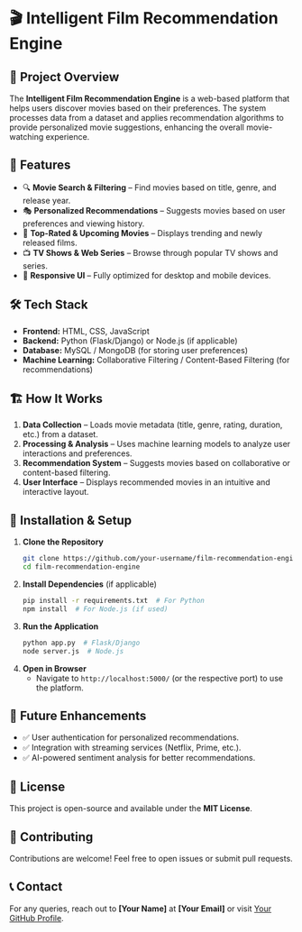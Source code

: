 # 🎬 Intelligent Film Recommendation Engine

## 📌 Project Overview
The **Intelligent Film Recommendation Engine** is a web-based platform that helps users discover movies based on their preferences. The system processes data from a dataset and applies recommendation algorithms to provide personalized movie suggestions, enhancing the overall movie-watching experience.

## 🚀 Features
- 🔍 **Movie Search & Filtering** – Find movies based on title, genre, and release year.
- 🎭 **Personalized Recommendations** – Suggests movies based on user preferences and viewing history.   
- 🌟 **Top-Rated & Upcoming Movies** – Displays trending and newly released films.
- 📺 **TV Shows & Web Series** – Browse through popular TV shows and series.
- 📱 **Responsive UI** – Fully optimized for desktop and mobile devices.

## 🛠️ Tech Stack
- **Frontend:** HTML, CSS, JavaScript
- **Backend:** Python (Flask/Django) or Node.js (if applicable)
- **Database:** MySQL / MongoDB (for storing user preferences)
- **Machine Learning:** Collaborative Filtering / Content-Based Filtering (for recommendations)

## 🏗️ How It Works
1. **Data Collection** – Loads movie metadata (title, genre, rating, duration, etc.) from a dataset.
2. **Processing & Analysis** – Uses machine learning models to analyze user interactions and preferences.
3. **Recommendation System** – Suggests movies based on collaborative or content-based filtering.
4. **User Interface** – Displays recommended movies in an intuitive and interactive layout.

## 🔧 Installation & Setup
1. **Clone the Repository**
   ```bash
   git clone https://github.com/your-username/film-recommendation-engine.git
   cd film-recommendation-engine
   ```
2. **Install Dependencies** (if applicable)
   ```bash
   pip install -r requirements.txt  # For Python
   npm install  # For Node.js (if used)
   ```
3. **Run the Application**
   ```bash
   python app.py  # Flask/Django
   node server.js  # Node.js
   ```
4. **Open in Browser**
   - Navigate to `http://localhost:5000/` (or the respective port) to use the platform.

## 📌 Future Enhancements
- ✅ User authentication for personalized recommendations.
- ✅ Integration with streaming services (Netflix, Prime, etc.).
- ✅ AI-powered sentiment analysis for better recommendations.

## 📜 License
This project is open-source and available under the **MIT License**.

## 🤝 Contributing
Contributions are welcome! Feel free to open issues or submit pull requests.

## 📞 Contact
For any queries, reach out to **[Your Name]** at **[Your Email]** or visit [Your GitHub Profile](https://github.com/your-username).
